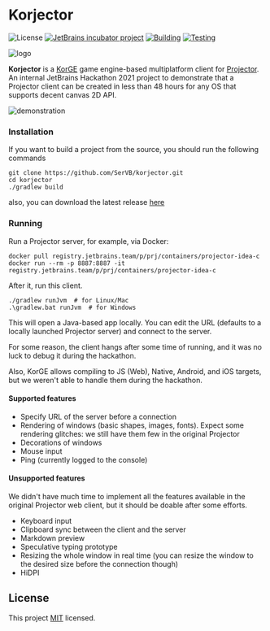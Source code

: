 # Korjector

![License](https://img.shields.io/github/license/jetbrains/projector-client)
[![JetBrains incubator project](https://jb.gg/badges/incubator.svg)](https://confluence.jetbrains.com/display/ALL/JetBrains+on+GitHub)
[![Building](https://github.com/SerVB/korjector/actions/workflows/build.yml/badge.svg)](https://github.com/SerVB/korjector/actions/workflows/build.yml)
[![Testing](https://github.com/SerVB/korjector/actions/workflows/test.yml/badge.svg)](https://github.com/SerVB/korjector/actions/workflows/test.yml)

![logo](https://imgur.com/AigeOJj)

**Korjector** is a [KorGE](https://github.com/korlibs/korge) game engine-based multiplatform client for [Projector](https://github.com/JetBrains/projector-server). An internal JetBrains Hackathon 2021 project to demonstrate that a Projector client can be created in less than 48 hours for any OS that supports decent canvas 2D API.

![demonstration](https://imgur.com/NJetqd7)

### Installation
If you want to build a project from the source, you should run the following commands
```shell
git clone https://github.com/SerVB/korjector.git
cd korjector
./gradlew build
```
also, you can download the latest release [here](https://github.com/SerVB/korjector/releases)

### Running

Run a Projector server, for example, via Docker:

```shell
docker pull registry.jetbrains.team/p/prj/containers/projector-idea-c
docker run --rm -p 8887:8887 -it registry.jetbrains.team/p/prj/containers/projector-idea-c
```

After it, run this client.

```shell
./gradlew runJvm  # for Linux/Mac
.\gradlew.bat runJvm  # for Windows 
```

This will open a Java-based app locally. You can edit the URL (defaults to a locally launched Projector server) and connect to the server.

For some reason, the client hangs after some time of running, and it was no luck to debug it during the hackathon.

Also, KorGE allows compiling to JS (Web), Native, Android, and iOS targets, but we weren't able to handle them during the hackathon.

#### Supported features

* Specify URL of the server before a connection
* Rendering of windows (basic shapes, images, fonts). Expect some rendering glitches: we still have them few in the original Projector
* Decorations of windows
* Mouse input
* Ping (currently logged to the console)

#### Unsupported features

We didn't have much time to implement all the features available in the original Projector web client, but it should be doable after some efforts.

* Keyboard input
* Clipboard sync between the client and the server
* Markdown preview
* Speculative typing prototype
* Resizing the whole window in real time (you can resize the window to the desired size before the connection though)
* HiDPI

## License
This project [MIT](LICENSE) licensed.
